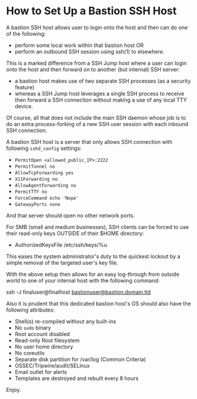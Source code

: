 How to Set Up a Bastion SSH Host
================================
A bastion SSH host allows user to login onto the
host and then can do one of the following:

* perform some local work within that bastion host OR
* perform an outbound SSH session using ssh(1) to elsewhere.

This is a marked difference from a SSH Jump host
where a user can login onto the host and then
forward on to another (but internal) SSH server:

- a bastion host makes use of two separate SSH processes (as a security feature)
- whereas a SSH Jump host leverages a single SSH process to receive then forward a SSH connection without making a use of any local TTY device.  

Of course, all 
that does not include the main SSH daemon whose 
job is to do an extra process-forking of a new 
SSH user session with each inbound SSH connection.

A bastion SSH host is a server that only allows
SSH connection with following `sshd_config` settings:

- `PermitOpen <allowed_public_IP>:2222`
- `PermitTunnel no`
- `AllowTcpForwarding yes`
- `X11Forwarding no`
- `AllowAgentForwarding no`
- `PermitTTY no`
- `ForceCommand echo 'Nope'`
- `GatewayPorts none`

And that server should open no other network ports.

For SMB (small and medium businesses), SSH clients can be forced to use their read-only keys OUTSIDE of their \$HOME directory:

- AuthorizedKeysFile /etc/ssh/keys/%u

This eases the system administrator's duty to the quickest lockout by a simple removal of the targeted user's key file.

With the above setup then allows for an easy log-through from outside world to one of your internal host with the following command:

  ssh -J finaluser@finalhost bastionuser@bastion.domain.tld

Also it is prudent that this dedicated bastion host's OS should also 
have the following attributes:

- Shell(s) re-compiled without any built-ins
- No `sudo` binary
- Root account disabled
- Read-only Root filesystem
- No user home directory
- No coreutils 
- Separate disk partition for /var/log (Common Criteria)
- OSSEC/Tripwire/audit/SELinux
- Email outlet for alerts
- Templates are destroyed and rebuilt every 8 hours

Enjoy.
